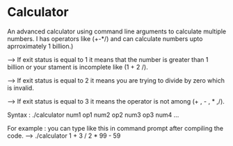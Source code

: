 # Calculator
An advanced calculator using command line arguments to calculate multiple numbers. I has operators like (+-*/) and can calculate numbers upto aprroximately 1 billion.)

--> If exit status is equal to 1 it means that the number is greater than 1 billion or your stament is incomplete like (1 + 2 /).

--> If exit status is equal to 2 it means you are trying to divide by zero which is invalid.

--> If exit status is equal to 3 it means the operator is not among (+ , - , * ,/).

Syntax : ./calculator num1 op1 num2 op2 num3 op3 num4 ...

For example : you can type like this in command prompt after compiling the code. --> ./calculator 1 + 3 / 2 * 99 - 59
